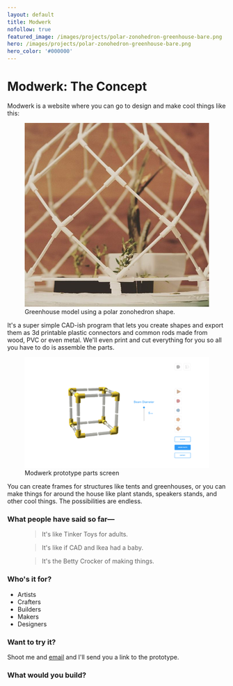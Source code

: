 ```yaml
---
layout: default
title: Modwerk
nofollow: true
featured_image: /images/projects/polar-zonohedron-greenhouse-bare.png
hero: /images/projects/polar-zonohedron-greenhouse-bare.png
hero_color: '#000000'
---
```

<!-- <style>
  .endo-wrapper {
    max-width: 1200px;
    margin: 0 auto;
    display: none;
  }
</style> -->
<!-- <div class='endo-wrapper'>
  <div class='iframe-container'>
    <iframe class='responsive-iframe' src='/slides/endosketch'></iframe>
  </div>
  <div class='iframe-container'>
    <iframe
      class="responsive-iframe"
      src="https://xd.adobe.com/embed/4e64f6fb-a931-41b9-bff6-9d6080f3c8b9-1b37/?fullscreen"
      frameborder="0"
      allowfullscreen>
    </iframe>
  </div>
</div> -->
<div>
  <h1>Modwerk: The Concept</h1>
  <p>Modwerk is a website where you can go to design and make cool things like this:</p>
  <figure>
    <img src='/images/projects/polar-zonohedron-greenhouse-model.jpg' />
    <figcaption>Greenhouse model using a polar zonohedron shape.</figcaption>
  </figure>
  <p>It's a super simple CAD-ish program that lets you create shapes and export them as 3d printable plastic connectors and common rods made from wood, PVC or even metal. We'll even print and cut everything for you so all you have to do is assemble the parts.</p>
  <!-- <div class='iframe-container'>
    <iframe
      class="responsive-iframe"
      src="https://xd.adobe.com/embed/4e64f6fb-a931-41b9-bff6-9d6080f3c8b9-1b37/?fullscreen"
      frameborder="0"
      allowfullscreen>
    </iframe>
  </div> -->
  <figure>
    <a href='/images/projects/modwerk-prototype-preview.png' target='_blank'><img src='/images/projects/modwerk-prototype-preview.png' /></a>
    <figcaption>Modwerk prototype parts screen</figcaption>
  </figure>
  <p>You can create frames for structures like tents and greenhouses, or you can make things for around the house like plant stands, speakers stands, and other cool things. The possibilities are endless.</p>
  <h3>What people have said so far—</h3>
  <figure>
    <blockquote>
      <p>It's like Tinker Toys for adults.</p>
    </blockquote>
  </figure>
  <figure>
    <blockquote>
      <p>It's like if CAD and Ikea had a baby.</p>
    </blockquote>
  </figure>
  <figure>
    <blockquote>
      <p>It's the Betty Crocker of making things.</p>
    </blockquote>
  </figure>
  <h3>Who's it for?</h3>
  <ul>
    <li>Artists</li>
    <li>Crafters</li>
    <li>Builders</li>
    <li>Makers</li>
    <li>Designers</li>
  </ul>
  <h3>Want to try it?</h3>
  <p>Shoot me and <a href='mailto:levivoelz+modwerk@gmail.com'>email</a> and I'll send you a link to the prototype.</p>
  <h3>What would you build?</h3>
  <!-- <div class='notes'>
    Qalamsila was a similar idea that looks like petered out. They offered predetermined kits.
    https://twitter.com/hashtag/qalamsila

    General image search for "3d printed connectors"
    lots of creations using connector and pole format
    https://duckduckgo.com/?q=3d+printed+connectors&iar=images&iax=images&ia=images

    DIY consumer demographics
    https://www.venveo.com/blog/10-characteristics-of-the-diy-consumer

    Bangin DIY stats
    https://comfyliving.net/diy-statistics/
  </div> -->
</div>
